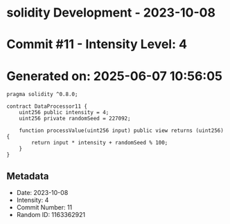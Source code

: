 ﻿# solidity Development - 2023-10-08
# Commit #11 - Intensity Level: 4
# Generated on: 2025-06-07 10:56:05
```solidity
pragma solidity ^0.8.0;

contract DataProcessor11 {
    uint256 public intensity = 4;
    uint256 private randomSeed = 227092;

    function processValue(uint256 input) public view returns (uint256) {
        return input * intensity + randomSeed % 100;
    }
}
```
## Metadata
- Date: 2023-10-08
- Intensity: 4
- Commit Number: 11
- Random ID: 1163362921
